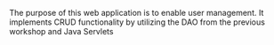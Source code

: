 The purpose of this web application is to enable user management. It implements CRUD functionality by utilizing the DAO from the previous workshop and Java Servlets
